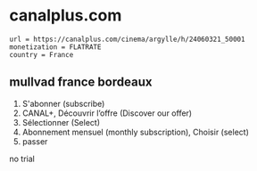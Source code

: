# canalplus.com

~~~
url = https://canalplus.com/cinema/argylle/h/24060321_50001
monetization = FLATRATE
country = France
~~~

## mullvad france bordeaux

1. S'abonner (subscribe)
2. CANAL+, Découvrir l’offre (Discover our offer)
3. Sélectionner (Select)
4. Abonnement mensuel (monthly subscription), Choisir (select)
5. passer

no trial
